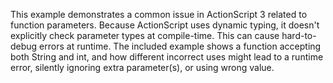 This example demonstrates a common issue in ActionScript 3 related to function parameters.  Because ActionScript uses dynamic typing, it doesn't explicitly check parameter types at compile-time. This can cause hard-to-debug errors at runtime. The included example shows a function accepting both String and int, and how different incorrect uses might lead to a runtime error, silently ignoring extra parameter(s), or using wrong value.